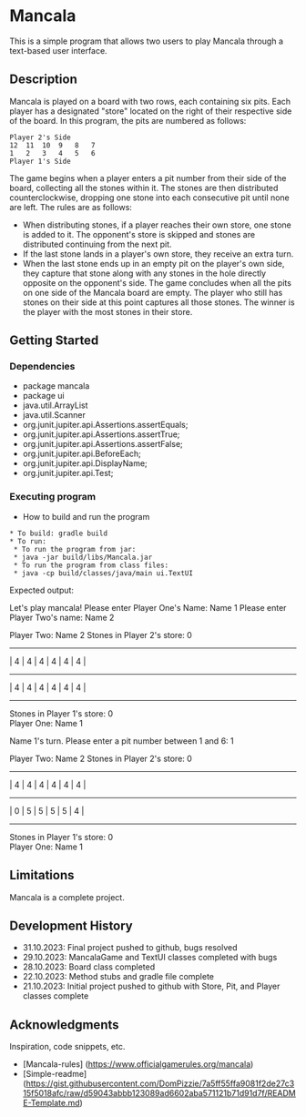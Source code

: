 # Mancala

This is a simple program that allows two users to play Mancala through a text-based user interface.


## Description

Mancala is played on a board with two rows, each containing six pits. Each player has a designated "store" located on the right of their respective side of the board. In this program, the pits are numbered as follows:

    Player 2's Side
    12  11  10  9   8   7
    1   2   3   4   5   6
    Player 1's Side

The game begins when a player enters a pit number from their side of the board, collecting all the stones within it. The stones are then distributed counterclockwise, dropping one stone into each consecutive pit until none are left. The rules are as follows:
* When distributing stones, if a player reaches their own store, one stone is added to it. The opponent's store is skipped and stones are distributed continuing from the next pit.
* If the last stone lands in a player's own store, they receive an extra turn.
* When the last stone ends up in an empty pit on the player's own side, they capture that stone along with any stones in the hole directly opposite on the opponent's side.
The game concludes when all the pits on one side of the Mancala board are empty. The player who still has stones on their side at this point captures all those stones. The winner is the player with the most stones in their store.


## Getting Started

### Dependencies

* package mancala
* package ui
* java.util.ArrayList
* java.util.Scanner
* org.junit.jupiter.api.Assertions.assertEquals;
* org.junit.jupiter.api.Assertions.assertTrue;
* org.junit.jupiter.api.Assertions.assertFalse;
* org.junit.jupiter.api.BeforeEach;
* org.junit.jupiter.api.DisplayName;
* org.junit.jupiter.api.Test;


### Executing program

* How to build and run the program

```
* To build: gradle build
* To run:
 * To run the program from jar:
 * java -jar build/libs/Mancala.jar
 * To run the program from class files:
 * java -cp build/classes/java/main ui.TextUI

```
Expected output:

Let's play mancala!
Please enter Player One's Name: 
Name 1
Please enter Player Two's name: 
Name 2

Player Two: Name 2
Stones in Player 2's store: 0   
 ------ ------ ------ ------ ------ ------ 
|   4  |   4  |   4  |   4  |   4  |   4  |
 ------ ------ ------ ------ ------ ------ 
|   4  |   4  |   4  |   4  |   4  |   4  |
 ------ ------ ------ ------ ------ ------ 
Stones in Player 1's store: 0   
Player One: Name 1



Name 1's turn.
Please enter a pit number between 1 and 6: 
1

Player Two: Name 2
Stones in Player 2's store: 0   
 ------ ------ ------ ------ ------ ------ 
|   4  |   4  |   4  |   4  |   4  |   4  |
 ------ ------ ------ ------ ------ ------ 
|   0  |   5  |   5  |   5  |   5  |   4  |
 ------ ------ ------ ------ ------ ------ 
Stones in Player 1's store: 0   
Player One: Name 1


## Limitations

Mancala is a complete project.


## Development History

* 31.10.2023: Final project pushed to github, bugs resolved
* 29.10.2023: MancalaGame and TextUI classes completed with bugs
* 28.10.2023: Board class completed
* 22.10.2023: Method stubs and gradle file complete
* 21.10.2023: Initial project pushed to github with Store, Pit, and Player classes complete


## Acknowledgments

Inspiration, code snippets, etc.

* [Mancala-rules] (https://www.officialgamerules.org/mancala)
* [Simple-readme] (https://gist.githubusercontent.com/DomPizzie/7a5ff55ffa9081f2de27c315f5018afc/raw/d59043abbb123089ad6602aba571121b71d91d7f/README-Template.md)
